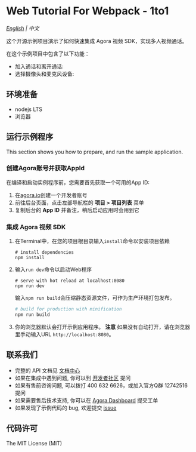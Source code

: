 # Web Tutorial For Webpack - 1to1

*[English](README.md) | 中文*

这个开源示例项目演示了如何快速集成 Agora 视频 SDK，实现多人视频通话。

在这个示例项目中包含了以下功能：

- 加入通话和离开通话:
- 选择摄像头和麦克风设备:

## 环境准备

- nodejs LTS
- 浏览器

## 运行示例程序

This section shows you how to prepare, and run the sample application.

### 创建Agora账号并获取AppId

在编译和启动实例程序前，您需要首先获取一个可用的App ID:
1. 在[agora.io](https://dashboard.agora.io/signin/)创建一个开发者账号
2. 前往后台页面，点击左部导航栏的 **项目 > 项目列表** 菜单
3. 复制后台的 **App ID** 并备注，稍后启动应用时会用到它

### 集成 Agora 视频 SDK

1. 在Terminal中，在您的项目根目录输入`install`命令以安装项目依赖
    ```shell
    # install dependencies
    npm install
    ```
2. 输入`run dev`命令以启动Web程序
    ```shell
    # serve with hot reload at localhost:8080
    npm run dev
    ```
    输入`npm run build`会压缩静态资源文件，可作为生产环境打包发布。
    ``` bash
    # build for production with minification
    npm run build
    ```
3. 你的浏览器默认会打开示例应用程序。
    **注意** 如果没有自动打开，请在浏览器里手动输入URL `http://localhost:8080`。

## 联系我们

- 完整的 API 文档见 [文档中心](https://docs.agora.io/cn/)
- 如果在集成中遇到问题, 你可以到 [开发者社区](https://dev.agora.io/cn/) 提问
- 如果有售前咨询问题, 可以拨打 400 632 6626，或加入官方Q群 12742516 提问
- 如果需要售后技术支持, 你可以在 [Agora Dashboard](https://dashboard.agora.io) 提交工单
- 如果发现了示例代码的 bug, 欢迎提交 [issue](https://github.com/AgoraIO/Basic-Video-Call/issues)

## 代码许可

The MIT License (MIT)
